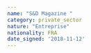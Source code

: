 ```yaml
---
name: "S&D Magazine "
category: private_sector
nature: "Entreprise"
nationality: FRA
date_signed: '2018-11-12'
---
```

    